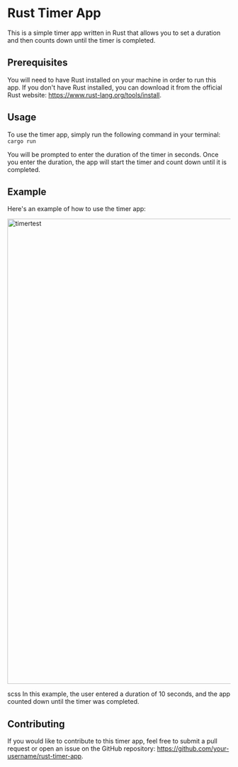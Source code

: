 # Rust Timer App

This is a simple timer app written in Rust that allows you to set a duration and then counts down until the timer is completed.

## Prerequisites
You will need to have Rust installed on your machine in order to run this app. If you don't have Rust installed, you can download it from the official Rust website: https://www.rust-lang.org/tools/install.

## Usage
To use the timer app, simply run the following command in your terminal:
`cargo run`

You will be prompted to enter the duration of the timer in seconds. Once you enter the duration, the app will start the timer and count down until it is completed.

## Example
Here's an example of how to use the timer app:

<img width="1047" alt="timertest" src="https://user-images.githubusercontent.com/123284219/221442270-b8f6d346-eb7a-4d0e-ae0e-012df4c92c61.png">



scss
In this example, the user entered a duration of 10 seconds, and the app counted down until the timer was completed.

## Contributing
If you would like to contribute to this timer app, feel free to submit a pull request or open an issue on the GitHub repository: https://github.com/your-username/rust-timer-app.






